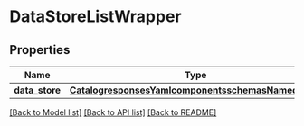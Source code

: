 # DataStoreListWrapper

## Properties
Name | Type | Description | Notes
------------ | ------------- | ------------- | -------------
**data_store** | [**CatalogresponsesYamlcomponentsschemasNamedLinks**](CatalogresponsesYamlcomponentsschemasNamedLinks.md) |  | 

[[Back to Model list]](../README.md#documentation-for-models) [[Back to API list]](../README.md#documentation-for-api-endpoints) [[Back to README]](../README.md)

